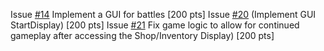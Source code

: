 Issue [#14](https://github.com/UCSB-CS56-Projects/cs56-games-simple-rpg/issues/14) Implement a GUI for battles [200 pts]
Issue [#20](https://github.com/UCSB-CS56-Projects/cs56-games-simple-rpg/issues/20) (Implement GUI StartDisplay) [200 pts]
Issue [#21](https://github.com/UCSB-CS56-Projects/cs56-games-simple-rpg/issues/21) Fix game logic to allow for continued gameplay after accessing the Shop/Inventory Display) [200 pts]
